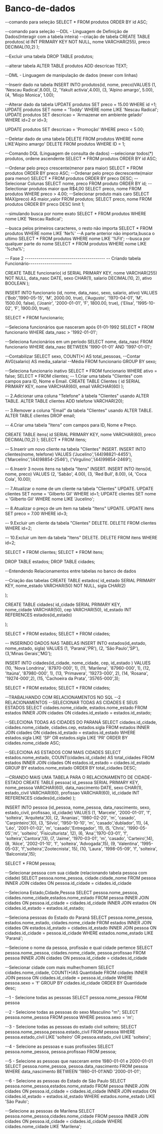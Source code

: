 # Banco-de-dados
--comando para seleção
SELECT * FROM produtos ORDER BY id ASC;

--comando para seleção
--DDL - Linguagem de Definição de Dados(Interagir com a tabela inteira)
--criação de tabela
CREATE TABLE produtos(
	id INT PRIMARY KEY NOT NULL,
	nome VARCHAR(255),
	preco DECIMAL(10,2)
);

--Excluir uma tabela
DROP TABLE produtos;

--alterar tabela
ALTER TABLE produtos ADD descricao TEXT;

--DML - Linguagem de manipulação de dados (mexer com linhas)



--Inserir dado na tabela
INSERT INTO produtos(id, nome, preco)VALUES
(1, 'Nescau Radical',8.00),
(2, 'Yakult activia',4.00),
(3, 'Alpino amargo', 5.00),
(4, 'Miojo Monica', 1.00);

--Alterar dado da tabela
UPDATE produtos SET preco = 15.00 WHERE id =1;
UPDATE produtos SET nome = 'Toddy' WHERE nome LIKE 'Nescau Radical';
UPDATE produtos SET descricao = 'Armazenar em ambiente gelado'
WHERE id=2 or id=3;

UPDATE produtos SET descricao = 'Promoção'
WHERE preco < 5.00;

--Deletar dado de uma tabela
DELETE FROM produtos WHERE nome LIKE'Alpino amargo'
DELETE FROM produtos WHERE ID = 1;

--Comando DQL (Linguagem de consulta de dados)
--selecionar todos(*) produtos, ordene ascendente
SELECT * FROM produtos ORDER BY id ASC;

--Ordenar pelo preço crescente(menor para maior)
SELECT * FROM produtos ORDER BY preco ASC;
--Ordenar pelo preço decrescente(maior para menor)
SELECT * FROM produtos ORDER BY preco DESC;
--Selecionar Colunas
SELECT nome, preco FROM produto ORDER BY id;
--Selectionar produtos maior que R$4,00
SELECT preco, nome FROM produtos WHERE preco > 4.00;
--Selecionar produto mais caro
SELECT MAX(preco) AS maior_valor FROM produtos;
SELECT preco, nome FROM produtos ORDER BY preco DESC limit 1;

--simulando busca por nome exato
SELECT * FROM produtos WHERE nome LIKE 'Nescau Radical';

--busca pelos primeiros caracteres, o resto não importa
SELECT * FROM produtos WHERE nome LIKE 'Ne%'
--A parte anterior não importa,busca o ultimo
SELECT * FROM produtos WHERE nome LIKE '%Fit';
--busca por qualquer parte do nome
SELECT * FROM produtos WHERE nome LIKE '%cha%';

-- Fase 2 -----------------------------------------
-- Criando tabela Funcionário----------------------

CREATE TABLE funcionario(
	id SERIAL PRIMARY KEY,
	nome VARCHAR(255) NOT NULL,
	data_nasc DATE,
	sexo CHAR(1),
	salario DECIMAL(10, 2),
	ativo BOOLEAN
);

INSERT INTO funcionario (id, nome, data_nasc, sexo, salario, ativo) VALUES
('Bob','1990-05-15', 'M', 2000.00, true),
('Augusto', '1970-04-01', 'M', 1500.00, false),
('Joanir', '2000-01-01', 'F', 1800.00, true),
('Elisa', '1995-10-02', 'F', 1900.00, true);

SELECT * FROM funcionario;

--Seleciona funcionários que nasceram após 01-01-1992
SELECT * FROM funcionario WHERE data_nasc > '1992-01-01';

--Seleciona funcionários em um período
SELECT nome, data_nasc FROM funcionario
WHERE data_nasc BETWEEN '1990-01-01' AND '1997-01-01';

--Contabilizar
SELECT sexo, 
COUNT(*) AS total_pessoas,         --Contar
AVG(salario) AS media_salarial    --Média
FROM funcionario GROUP BY sexo;

--Seleciona funcionario inativo
SELECT * FROM funcionario WHERE ativo = false;
SELECT * FROM clientes;
-- 1.Criar uma tabela "Clientes" com campos para ID, Nome e Email.
CREATE TABLE Clientes (
	id SERIAL PRIMARY KEY,
	nome VARCHAR(60),
	email VARCHAR(60)
); 

-- 2.Adicionar uma coluna "Telefone" à tabela "Clientes" usando ALTER TABLE.
ALTER TABLE clientes ADD telefone VARCHAR(20);

-- 3.Remover a coluna "Email" da tabela "Clientes" usando ALTER TABLE.
ALTER TABLE clientes DROP email;

-- 4.Criar uma tabela "Itens" com campos para ID, Nome e Preço.

CREATE TABLE itens(
	id SERIAL PRIMARY KEY,
	nome VARCHAR(60),
	preco DECIMAL(10,2)
);
SELECT * FROM itens;

-- 5.Inserir um novo cliente na tabela "Clientes" INSERT.
INSERT INTO clientes(nome, telefone) VALUES
('Jucelino','(44)98821-4455'),
('Marcelino','(44)98854-2546'),
('Virgulino','(44)99854-2469');

-- 6.Inserir 3 novos itens na tabela "Itens" INSERT.
INSERT INTO itens(id, nome, preco) VALUES
(2, 'Sabão', 4.00),
(3, 'Red Bull', 8.00),
(4, 'Coca Cola', 10.00);

-- 7.Atualizar o nome de um cliente na tabela "Clientes" UPDATE.
UPDATE clientes SET nome = 'Gilberto Gil' WHERE id=1;
UPDATE clientes SET nome = 'Gilberto Gil' WHERE nome LIKE 'Jucelino';

-- 8.Atualizar o preço de um item na tabela "Itens" UPDATE.
UPDATE itens SET preco = 7.00 WHERE id=3;

-- 9.Excluir um cliente da tabela "Clientes" DELETE.
DELETE FROM clientes WHERE id=2;

-- 10.Excluir um item da tabela "Itens" DELETE.
DELETE FROM itens WHERE id=2;

SELECT * FROM clientes;
SELECT * FROM itens;

DROP TABLE estados;
DROP TABLE cidades;

--Entendendo Relacionamentos entre tabelas no banco de dados

--Criação das tabelas
CREATE TABLE estados(
    id_estado SERIAL PRIMARY KEY,
	nome_estado VARCHAR(50) NOT NULL,
	sigla CHAR(2)
	
);

CREATE TABLE cidades(
    id_cidade SERIAL PRIMARY KEY,      
	nome_cidade VARCHAR(50),
	cep VARCHAR(50),
	id_estado INT REFERENCES estados(id_estado)  
	
);	
 
SELECT * FROM estados;
SELECT * FROM cidades;

-- INSERINDO DADOS NAS TABELAS
INSERT INTO estados(id_estado, nome_estado, sigla) VALUES
(1, 'Paraná','PR'),
(2, 'São Paulo','SP'),
(3,'Minas Gerais','MG');

INSERT INTO cidades(id_cidade, nome_cidade, cep, id_estado ) VALUES
(10, 'Nova Londrina', '87970-000', 1),
(11, 'Marilena', '87960-000', 1),
(12, 'Itaúna', '87980-000', 1),
(13, 'Primavera', '19273-000', 2),
(14, 'Rosana', '19274-000',2),
(15, 'Cachoeira da Prata', '35765-000',3);

SELECT * FROM estados;
SELECT * FROM cidades;

--TRABALHANDO COM RELACIONAMENTOS NO SQL
--2 RELACIONAMENTOS
--SELECIONAR TODAS AS CIDADES E SEUS ESTADOS
SELECT cidades.nome_cidade, estados.nome_estado
FROM estados INNER JOIN cidades
ON cidades.id_estado = estados.id_estado;

--SELECIONA TODAS AS CIDADES DO PARANÁ
SELECT cidades.id_cidade, cidades.nome_cidade, cidades.cep, estados.sigla
FROM estados INNER JOIN cidades
ON cidades.id_estado = estados.id_estado
WHERE estados.sigla LIKE 'SP' OR estados.sigla LIKE 'PR'
ORDER BY cidades.nome_cidade ASC;

--SELECIONA AS ESTADOS COM MAIS CIDADES
SELECT estados.nome_estado, COUNT(cidades.id_cidade) AS total_cidades
FROM estados INNER JOIN cidades
ON estados.id_estado = cidades.id_estado
GROUP BY estados.nome_estado
ORDER BY total_cidades DESC;

--CRIANDO MAIS UMA TABELA PARA O RELACIONAMENTO DE CIDADE-ESTADO
CREATE TABLE pessoa(
     id_pessoa SERIAL PRIMARY KEY,
     nome_pessoa VARCHAR(60),
     data_nascimento DATE,
     sexo CHAR(1),
	 estado_civil VARCHAR(60),
	 profissao VARCHAR(60),
	 id_cidade INT REFERENCES cidades(id_cidade)
);

INSERT INTO pessoa 
(id_pessoa, nome_pessoa, data_nascimento, sexo, estado_civil, profissao, id_cidade)
VALUES
(1, 'Marcele', '2000-01-01', 'f', 'solteira', 'Arquiteta',10),
(2, 'Ananias', '1980-02-20', 'm', 'casado', 'Carpinteiro',10),
(3, 'Silvio', '1950-10-10', 'm', 'casado','dublador', 11),
(4, 'Léo', '2001-01-02', 'm', 'casado','Entregador', 11),
(5, 'Chris', '1990-05-05','m', 'solteiro', 'Fisiculturista', 12),
(6, 'Ana','1970-03-01', 'f', 'solteira','Cantora',13),
(7, 'Jaime', '1970-03-01', 'm', 'casado', 'Carteiro',14),
(8, 'Alice', '2002-01-10', 'f', 'solteira', 'Advogada',15),
(9, 'Valentina', '1995-05-03', 'f','solteira','Zootecnista', 15),
(10, 'Laura', '1998-05-09', 'f', 'solteira', 'Balconista',15);

SELECT * FROM pessoa;

--Selecionar pessoa com sua cidade (relacionando tabela pessoa com cidade)
SELECT pessoa.nome_pessoa, cidade.cidade_nome
FROM pessoa INNER JOIN cidades
ON pessoa.id_cidade = cidades.id_cidade

--Seleciona Estado,Cidade,Pessoa
SELECT pessoa.nome_pessoa, cidades.nome_cidade,estados.nome_estado
FROM pessoa INNER JOIN cidades
ON pessoa.id_cidade = cidades.id_cidade
INNER JOIN estados
ON cidades.id_estado = estados.id_estado;


--Seleciona pessoas do Estado do Paraná
SELECT pessoa.nome_pessoa, estados.nome_estado, cidades.nome_cidade
FROM estados INNER JOIN cidades
ON estados.id_estado = cidades.id_estado
INNER JOIN pessoa
ON cidades.id_cidade = pessoa.id_cidade
WHERE estados.nome_estado LIKE 'Paraná';

--Selecione o nome da pessoa, profissão e qual cidade pertence
SELECT pessoa.nome_pessoa, cidades.nome_cidade, pessoa.profissao
FROM pessoa INNER JOIN cidades
ON pessoa.id_cidade = cidades.id_cidade

--Selecionar cidade com mais mulher/homem
SELECT cidades.nome_cidade, COUNT(*)AS Quantidade
FROM cidades INNER JOIN pessoa
ON cidades.id_cidade = pessoa.id_cidade
WHERE pessoa.sexo = 'f'
GROUP BY cidades.id_cidade
ORDER BY Quantidade desc;

--1 - Selecione todas as pessoas
SELECT pessoa.nome_pessoa FROM pessoa

--2 - Selecione todas as pessoas do sexo Masculino "m";
SELECT pessoa.nome_pessoa FROM pessoa
WHERE pessoa.sexo = 'm';

--3 - Selecione todas as pessoas do estado civil solteiro;
SELECT pessoa.nome_pessoa,pessoa.estado_civil FROM pessoa
WHERE pessoa.estado_civil LIKE 'solteiro'
OR pessoa.estado_civil LIKE 'solteira';


--4 - Selecione as pessoas e suas profissões
SELECT pessoa.nome_pessoa, pessoa.profissao FROM pessoa;

--5 - Selecione as pessoas que nasceram entre 1980-01-01 e 2000-01-01
SELECT pessoa.nome_pessoa, pessoa.data_nascimento
FROM pessoa WHERE data_nascimento BETWEEN '1980-01-01'AND '2000-01-01';

--6 - Selecione as pessoas do Estado de São Paulo
SELECT pessoa.nome_pessoa,estados.nome_estado
FROM pessoa INNER JOIN cidades
ON pessoa.id_cidade = cidades.id_cidade
INNER JOIN estados
ON cidades.id_estado = estados.id_estado
WHERE estados.nome_estado LIKE 'São Paulo';


--Selecione as pessoas de Marilena
SELECT pessoa.nome_pessoa,cidades.nome_cidade
FROM pessoa INNER JOIN cidades
ON pessoa.id_cidade = cidades.id_cidade
WHERE cidades.nome_cidade LIKE 'Marilena';



